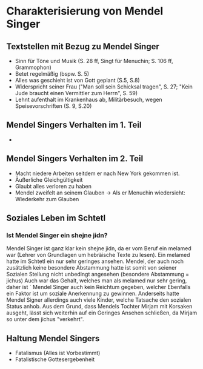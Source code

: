 Charakterisierung von Mendel Singer
===================================

Textstellen mit Bezug zu Mendel Singer
--------------------------------------

-   Sinn für Töne und Musik (S. 28 ff, Singt für Menuchin; S. 106 ff,
    Grammophon)
-   Betet regelmäßig (bspw. S. 5)
-   Alles was geschieht ist von Gott geplant (S.5, S.8)
-   Widerspricht seiner Frau ("Man soll sein Schicksal tragen", S. 27;
    "Kein Jude braucht einen Vermittler zum Herrn", S. 59)
-   Lehnt aufenthalt im Krankenhaus ab, Militärbesuch, wegen
    Speisevorschriften (S. 9, S.20)

Mendel Singers Verhalten im 1. Teil
-----------------------------------

-   

Mendel Singers Verhalten im 2. Teil
-----------------------------------

-   Macht niedere Arbeiten seitdem er nach New York gekommen ist.
-   Äußerliche Gleichgültigkeit
-   Glaubt alles verloren zu haben
-   Mendel zweifelt an seinem Glauben → Als er Menuchin wiedersieht:
    Wiederkehr zum Glauben


Soziales Leben im Schtetl
-------------------------

### Ist Mendel Singer ein shejne jidn?

Mendel Singer ist ganz klar kein shejne jidn, da er vom Beruf ein
melamed war (Lehrer von Grundlagen um hebräische Texte zu lesen). Ein
melamed hatte im Schtetl ein nur sehr geringes ansehen. Mendel, der auch
noch zusätzlich keine besondere Abstammung hatte ist somit von seiener
Sozialen Stellung nicht unbedingt angesehen (besondere Abstammung =
jichus) Auch war das Gehalt, welches man als melamed nur sehr gering,
daher ist ´ Mendel Singer auch kein Reichtum gegeben, welcher Ebenfalls
ein Faktor ist um soziale Anerkennung zu gewinnen. Anderseits hatte
Mendel Signer allerdings auch viele Kinder, welche Tatsache den sozialen
Status anhob. Aus dem Grund, dass Mendels Tochter Mirjam mit Korsaken
ausgeht, lässt sich weiterhin auf ein Geringes Ansehen schließen, da
Mirjam so unter dem jichus "verkehrt".

Haltung Mendel Singers
----------------------

-   Fatalismus (Alles ist Vorbestimmt)
-   Fatalistische Gottesergebenheit

